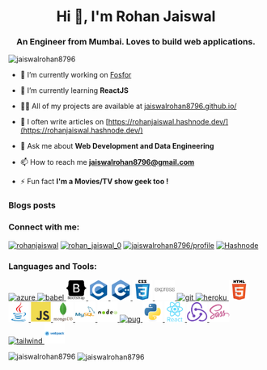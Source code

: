 <h1 align="center">Hi 👋, I'm Rohan Jaiswal</h1>
<h3 align="center">An Engineer from Mumbai. Loves to build web applications.</h3>

<p align="left"> <img src="https://komarev.com/ghpvc/?username=jaiswalrohan8796&label=Profile%20views&color=0e75b6&style=flat" alt="jaiswalrohan8796" /> </p>

- 🔭 I’m currently working on [Fosfor](https://www.fosfor.com/lumin/)

- 🌱 I’m currently learning **ReactJS**

- 👨‍💻 All of my projects are available at [jaiswalrohan8796.github.io/](https://jaiswalrohan8796.github.io/)

- 📝 I often write articles on [https://rohanjaiswal.hashnode.dev/](https://rohanjaiswal.hashnode.dev/)

- 💬 Ask me about **Web Development and Data Engineering**

- 📫 How to reach me **jaiswalrohan8796@gmail.com**

- ⚡ Fun fact **I'm a Movies/TV show geek too !**

### Blogs posts
<!-- BLOG-POST-LIST:START -->
<!-- BLOG-POST-LIST:END -->

<h3 align="left">Connect with me:</h3>
<p align="left">
<a href="https://linkedin.com/in/rohanjaiswal" target="blank"><img align="center" src="https://img.icons8.com/fluent/48/000000/linkedin.png" alt="rohanjaiswal" height="30" width="40" /></a>
<a href="https://instagram.com/rohan_jaiswal_0" target="blank"><img align="center" src="https://img.icons8.com/fluent/48/000000/instagram-new.png" alt="rohan_jaiswal_0" height="30" width="40" /></a>
<a href="https://auth.geeksforgeeks.org/user/jaiswalrohan8796/profile" target="blank"><img align="center" src="https://img.icons8.com/color/48/000000/GeeksforGeeks.png" alt="jaiswalrohan8796/profile" height="30" width="40" /></a>
<a href="/https://rohanjaiswal.hashnode.dev/rss.xml" target="blank"><img align="center" src="https://res.cloudinary.com/rj-cloudinary/image/upload/v1620986237/hashnode_kg1koq.png" alt="Hashnode" height="30" width="40" /></a>
</p>

<h3 align="left">Languages and Tools:</h3>
<p align="left"> <a href="https://azure.microsoft.com/en-in/" target="_blank"> <img src="https://www.vectorlogo.zone/logos/microsoft_azure/microsoft_azure-icon.svg" alt="azure" width="40" height="40"/> </a> <a href="https://babeljs.io/" target="_blank"> <img src="https://www.vectorlogo.zone/logos/babeljs/babeljs-icon.svg" alt="babel" width="40" height="40"/> </a> <a href="https://getbootstrap.com" target="_blank"> <img src="https://raw.githubusercontent.com/devicons/devicon/master/icons/bootstrap/bootstrap-plain-wordmark.svg" alt="bootstrap" width="40" height="40"/> </a> <a href="https://www.cprogramming.com/" target="_blank"> <img src="https://raw.githubusercontent.com/devicons/devicon/master/icons/c/c-original.svg" alt="c" width="40" height="40"/> </a> <a href="https://www.w3schools.com/cpp/" target="_blank"> <img src="https://raw.githubusercontent.com/devicons/devicon/master/icons/cplusplus/cplusplus-original.svg" alt="cplusplus" width="40" height="40"/> </a> <a href="https://www.w3schools.com/css/" target="_blank"> <img src="https://raw.githubusercontent.com/devicons/devicon/master/icons/css3/css3-original-wordmark.svg" alt="css3" width="40" height="40"/> </a> <a href="https://expressjs.com" target="_blank"> <img src="https://raw.githubusercontent.com/devicons/devicon/master/icons/express/express-original-wordmark.svg" alt="express" width="40" height="40"/> </a> <a href="https://git-scm.com/" target="_blank"> <img src="https://www.vectorlogo.zone/logos/git-scm/git-scm-icon.svg" alt="git" width="40" height="40"/> </a> <a href="https://heroku.com" target="_blank"> <img src="https://www.vectorlogo.zone/logos/heroku/heroku-icon.svg" alt="heroku" width="40" height="40"/> </a> <a href="https://www.w3.org/html/" target="_blank"> <img src="https://raw.githubusercontent.com/devicons/devicon/master/icons/html5/html5-original-wordmark.svg" alt="html5" width="40" height="40"/> </a> <a href="https://www.java.com" target="_blank"> <img src="https://raw.githubusercontent.com/devicons/devicon/master/icons/java/java-original.svg" alt="java" width="40" height="40"/> </a> <a href="https://developer.mozilla.org/en-US/docs/Web/JavaScript" target="_blank"> <img src="https://raw.githubusercontent.com/devicons/devicon/master/icons/javascript/javascript-original.svg" alt="javascript" width="40" height="40"/> </a> <a href="https://www.mongodb.com/" target="_blank"> <img src="https://raw.githubusercontent.com/devicons/devicon/master/icons/mongodb/mongodb-original-wordmark.svg" alt="mongodb" width="40" height="40"/> </a> <a href="https://www.mysql.com/" target="_blank"> <img src="https://raw.githubusercontent.com/devicons/devicon/master/icons/mysql/mysql-original-wordmark.svg" alt="mysql" width="40" height="40"/> </a> <a href="https://nodejs.org" target="_blank"> <img src="https://raw.githubusercontent.com/devicons/devicon/master/icons/nodejs/nodejs-original-wordmark.svg" alt="nodejs" width="40" height="40"/> </a> <a href="https://pugjs.org" target="_blank"> <img src="https://cdn.worldvectorlogo.com/logos/pug.svg" alt="pug" width="40" height="40"/> </a> <a href="https://www.python.org" target="_blank"> <img src="https://raw.githubusercontent.com/devicons/devicon/master/icons/python/python-original.svg" alt="python" width="40" height="40"/> </a> <a href="https://reactjs.org/" target="_blank"> <img src="https://raw.githubusercontent.com/devicons/devicon/master/icons/react/react-original-wordmark.svg" alt="react" width="40" height="40"/> </a> <a href="https://redux.js.org" target="_blank"> <img src="https://raw.githubusercontent.com/devicons/devicon/master/icons/redux/redux-original.svg" alt="redux" width="40" height="40"/> </a> <a href="https://sass-lang.com" target="_blank"> <img src="https://raw.githubusercontent.com/devicons/devicon/master/icons/sass/sass-original.svg" alt="sass" width="40" height="40"/> </a> <a href="https://tailwindcss.com/" target="_blank"> <img src="https://www.vectorlogo.zone/logos/tailwindcss/tailwindcss-icon.svg" alt="tailwind" width="40" height="40"/> </a> <a href="https://webpack.js.org" target="_blank"> <img src="https://raw.githubusercontent.com/devicons/devicon/d00d0969292a6569d45b06d3f350f463a0107b0d/icons/webpack/webpack-original-wordmark.svg" alt="webpack" width="40" height="40"/> </a> </p>

<p><img align="left" src="https://github-readme-stats.vercel.app/api/top-langs?username=jaiswalrohan8796&show_icons=true&locale=en&layout=compact" alt="jaiswalrohan8796" /></p>

<p>&nbsp;<img align="center" src="https://github-readme-stats.vercel.app/api?username=jaiswalrohan8796&show_icons=true&locale=en" alt="jaiswalrohan8796" /></p>

